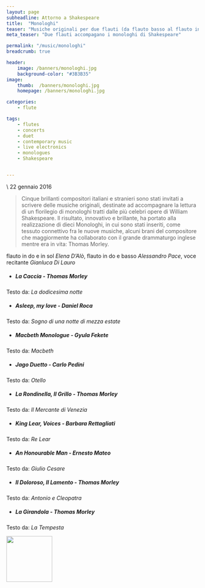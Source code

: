 ```yaml
---
layout: page
subheadline: Attorno a Shakespeare
title:  "Monologhi"
teaser: "Musiche originali per due flauti (da flauto basso al flauto in do) accompagnano i monologhi recitati di Shakespeare, nella cornice di Palazzo Braschi (Roma)."
meta_teaser: "Due flauti accompagano i monologhi di Shakespeare"

permalink: "/music/monologhi"
breadcrumb: true

header:
    image: /banners/monologhi.jpg
    background-color: "#3B3B35"
image:
    thumb:  /banners/monologhi.jpg
    homepage: /banners/monologhi.jpg

categories:
    - flute

tags:
    - flutes
    - concerts
    - duet
    - contemporary music
    - live electronics
    - monologues
    - Shakespeare


---
```

\\
22 gennaio 2016

<blockquote>Cinque brillanti compositori italiani e stranieri sono stati invitati a scrivere delle musiche originali, destinate ad accompagnare la lettura di un  florilegio di monologhi tratti dalle più celebri opere di William Shakespeare. Il risultato, innovativo e brillante, ha portato alla realizzazione di dieci Monologhi, in cui sono stati inseriti, come tessuto connettivo fra le nuove musiche, alcuni brani del compositore che maggiormente ha collaborato con il grande drammaturgo inglese mentre era in vita: Thomas Morley.</blockquote>

flauto in do e in sol *Elena D’Alò*, flauto in do e basso *Alessandro Pace*, voce recitante *Gianluca Di Lauro*

* ##### La Caccia - *Thomas Morley*
Testo da: *La dodicesima notte*

* ##### Asleep, my love - *Daniel Roca*
Testo da: *Sogno di una notte di mezza estate*

* ##### Macbeth Monologue - *Gyula Fekete*
Testo da: *Macbeth*

* ##### Jago Duetto - *Carlo Pedini*
Testo da: *Otello*

* ##### La Rondinella, Il Grillo - *Thomas Morley*
Testo da: *Il Mercante di Venezia*

* ##### King Lear, Voices - *Barbara Rettagliati*
Testo da: *Re Lear*

* ##### An Honourable Man - *Ernesto Mateo*
Testo da: *Giulio Cesare*

* ##### Il Doloroso, Il Lamento - *Thomas Morley*
Testo da: *Antonio e Cleopatra*

* ##### La Girandola - *Thomas Morley*
Testo da: *La Tempesta*

<a href="{{ site.url }}/pdf/Attorno_a_Shakespeare.pdf" target="_blank"><img src="{{ site.url }}/images/Monologhi/Shakespeare.jpg" width="120"></a>
